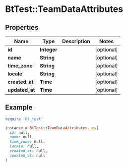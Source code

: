 # BtTest::TeamDataAttributes

## Properties

| Name | Type | Description | Notes |
| ---- | ---- | ----------- | ----- |
| **id** | **Integer** |  | [optional] |
| **name** | **String** |  | [optional] |
| **time_zone** | **String** |  | [optional] |
| **locale** | **String** |  | [optional] |
| **created_at** | **Time** |  | [optional] |
| **updated_at** | **Time** |  | [optional] |

## Example

```ruby
require 'bt_test'

instance = BtTest::TeamDataAttributes.new(
  id: null,
  name: null,
  time_zone: null,
  locale: null,
  created_at: null,
  updated_at: null
)
```

